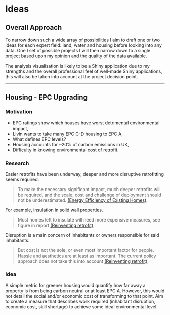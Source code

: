 # Ideas

## Overall Approach

To narrow down such a wide array of possibilities I aim to draft one or two
ideas for each expert field: land, water and housing before looking into any
data.
One I set of possible projects I will then narrow down to a single project
based upon my opinion and the quality of the data available.

The analysis visualisation is likely to be a Shiny application due to my
strengths and the overall professional feel of well-made Shiny applications,
this will also be taken into account at the project decision point.

-------------------------------------------------------------------------------

## Housing - EPC Upgrading

### Motivation

- EPC ratings show which houses have worst detrimental environmental impact,
- Livin wants to take many EPC C-D housing to EPC A,
- What defines EPC levels?
- Housing accounts for ~20% of carbon emissions in UK,
- Difficulty in knowing environmental cost of retrofit.

### Research

Easier retrofits have been underway, deeper and more disruptive retrofitting
seems required.

> To make the necessary significant impact, much deeper retrofits will be
> required, and the scale, cost and challenge of deployment should not be
> underestimated. [(Energy Efficiency of Existing Homes)][ukparliament2021].

For example, insulation in solid wall properties.

> Most homes left to insulate will need more expensive measures, see figure in
> report [(Reinventing retrofit)][greenalliance2021].

Disruption is a main concern of inhabitants or owners responsible for said
inhabitants.

> But cost is not the sole, or even most important factor for people. Hassle
> and aesthetics are at least as important. The current policy approach does
> not take this into account [(Reinventing retrofit)][greenalliance2021].

### Idea

A simple metric for greener housing would quantify how far away a property is
from being carbon neutral or at least EPC A. However, this would not
detail the social and/or economic cost of transforming to that point.
Aim to create a measure that describes work required (inhabitant disruption,
economic cost, skill shortage) to achieve some ideal environmental level.

[ukparliament2021]:
  https://publications.parliament.uk/pa/cm5801/cmselect/cmenvaud/346/34605.htm
  "Energy Efficiency of Existing Homes"

[greenalliance2021]:
  https://green-alliance.org.uk/wp-content/uploads/2021/11/reinventing_retrofit.pdf
  "Reinventing retrofit"
